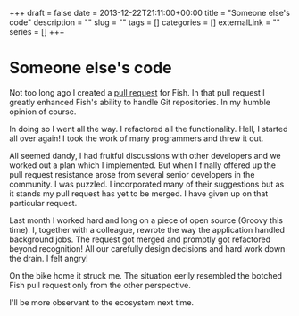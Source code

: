 +++ 
draft = false
date = 2013-12-22T21:11:00+00:00
title = "Someone else\'s code"
description = ""
slug = "" 
tags = []
categories = []
externalLink = ""
series = []
+++

Someone else\'s code
====================

Not too long ago I created a [pull
request](https://github.com/fish-shell/fish-shell/pull/978) for Fish. In
that pull request I greatly enhanced Fish's ability to handle Git
repositories. In my humble opinion of course.

In doing so I went all the way. I refactored all the functionality.
Hell, I started all over again! I took the work of many programmers and
threw it out.

All seemed dandy, I had fruitful discussions with other developers and
we worked out a plan which I implemented. But when I finally offered up
the pull request resistance arose from several senior developers in the
community. I was puzzled. I incorporated many of their suggestions but
as it stands my pull request has yet to be merged. I have given up on
that particular request.

Last month I worked hard and long on a piece of open source (Groovy this
time). I, together with a colleague, rewrote the way the application
handled background jobs. The request got merged and promptly got
refactored beyond recognition! All our carefully design decisions and
hard work down the drain. I felt angry!

On the bike home it struck me. The situation eerily resembled the
botched Fish pull request only from the other perspective.

I'll be more observant to the ecosystem next time.

